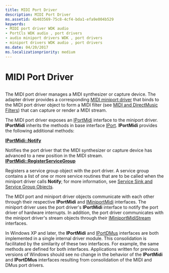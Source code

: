```yaml
---
title: MIDI Port Driver
description: MIDI Port Driver
ms.assetid: 4b403569-75c8-4cf4-bda1-efa9e004b529
keywords:
- MIDI port driver WDK audio
- PortCls WDK audio , port drivers
- audio miniport drivers WDK , port drivers
- miniport drivers WDK audio , port drivers
ms.date: 04/20/2017
ms.localizationpriority: medium
---
```


# MIDI Port Driver


## <span id="midi_port_driver"></span><span id="MIDI_PORT_DRIVER"></span>


The MIDI port driver manages a MIDI synthesizer or capture device. The adapter driver provides a corresponding [MIDI miniport driver](midi-miniport-driver.md) that binds to the MIDI port driver object to form a MIDI filter (see [MIDI and DirectMusic Filters](midi-and-directmusic-filters.md)) that can capture or render a MIDI stream.

The MIDI port driver exposes an [IPortMidi](https://msdn.microsoft.com/library/windows/hardware/ff536891) interface to the miniport driver. **IPortMidi** inherits the methods in base interface [IPort](https://msdn.microsoft.com/library/windows/hardware/ff536842). **IPortMidi** provides the following additional methods:

[**IPortMidi::Notify**](https://msdn.microsoft.com/library/windows/hardware/ff536893)

Notifies the port driver that the MIDI synthesizer or capture device has advanced to a new position in the MIDI stream.
[**IPortMidi::RegisterServiceGroup**](https://msdn.microsoft.com/library/windows/hardware/ff536895)

Registers a service group object with the port driver.
A service group contains a list of one or more service routines that are to be called when the miniport driver calls **Notify**; for more information, see [Service Sink and Service Group Objects](service-sink-and-service-group-objects.md).

The MIDI port and miniport driver objects communicate with each other through their respective **IPortMidi** and [IMiniportMidi](https://msdn.microsoft.com/library/windows/hardware/ff536703) interfaces. The miniport driver uses the port driver's **IPortMidi** interface to notify the port driver of hardware interrupts. In addition, the port driver communicates with the miniport driver's stream objects through their [IMiniportMidiStream](https://msdn.microsoft.com/library/windows/hardware/ff536704) interfaces.

In Windows XP and later, the **IPortMidi** and [IPortDMus](https://msdn.microsoft.com/library/windows/hardware/ff536879) interfaces are both implemented in a single internal driver module. This consolidation is facilitated by the similarity of these two interfaces. For example, the same methods are defined for both interfaces. Applications written for previous versions of Windows should see no change in the behavior of the **IPortMidi** and **IPortDMus** interfaces resulting from consolidation of the MIDI and DMus port drivers.

 

 




